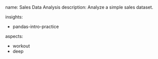 name: Sales Data Analysis
description: Analyze a simple sales dataset.

insights:
  - pandas-intro-practice

aspects:
  - workout
  - deep 